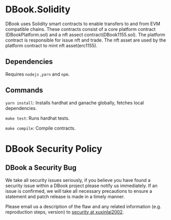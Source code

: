 # DBook.Solidity

DBook uses Solidity smart contracts to enable transfers to and from EVM compatible chains. These contracts consist of a core platform contract (DBookPlatform.sol) and a nft assect contract(DBook1155.sol). The platform contract is responsible for issue nft and trade. The nft asset are used by the platform contract to mint nft asset(erc1155).



## Dependencies

Requires `nodejs` ,`yarn` and `npm`.

## Commands

`yarn install`: Installs hardhat and ganache globally, fetches local dependencies. 

`make test`: Runs hardhat tests.

`make compile`: Compile contracts.


# DBook Security Policy

## DBook a Security Bug

We take all security issues seriously, if you believe you have found a security issue within a DBook
project please notify us immediately. If an issue is confirmed, we will take all necessary precautions 
to ensure a statement and patch release is made in a timely manner.

Please email us a description of the flaw and any related information (e.g. reproduction steps, version) to
[security at xuxinlai2002](mailto:xuxinlai2002@gmail.com).
